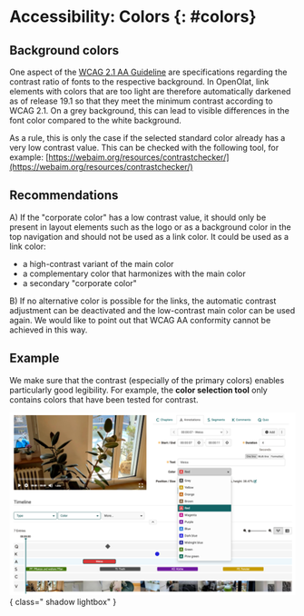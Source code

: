 # Accessibility: Colors {: #colors}


## Background colors

One aspect of the [WCAG 2.1 AA Guideline](https://www.w3.org/TR/WCAG21/) are specifications regarding the contrast ratio of fonts to the respective background. In OpenOlat, link elements with colors that are too light are therefore automatically darkened as of release 19.1 so that they meet the minimum contrast according to WCAG 2.1. On a grey background, this can lead to visible differences in the font color compared to the white background.

As a rule, this is only the case if the selected standard color already has a very low contrast value. This can be checked with the following tool, for example: 
[https://webaim.org/resources/contrastchecker/](https://webaim.org/resources/contrastchecker/)


## Recommendations

A) If the "corporate color" has a low contrast value, it should only be present in layout elements such as the logo or as a background color in the top navigation and should not be used as a link color. It could be used as a link color:

- a high-contrast variant of the main color 
- a complementary color that harmonizes with the main color
- a secondary "corporate color"

B) If no alternative color is possible for the links, the automatic contrast adjustment can be deactivated and the low-contrast main color can be used again. We would like to point out that WCAG AA conformity cannot be achieved in this way. 

## Example

We make sure that the contrast (especially of the primary colors) enables particularly good legibility. For example, the **color selection tool** only contains colors that have been tested for contrast.

![accessability_color_chooser_v1_de.png](assets/accessability_color_chooser_v1_de.png){ class=" shadow lightbox" }